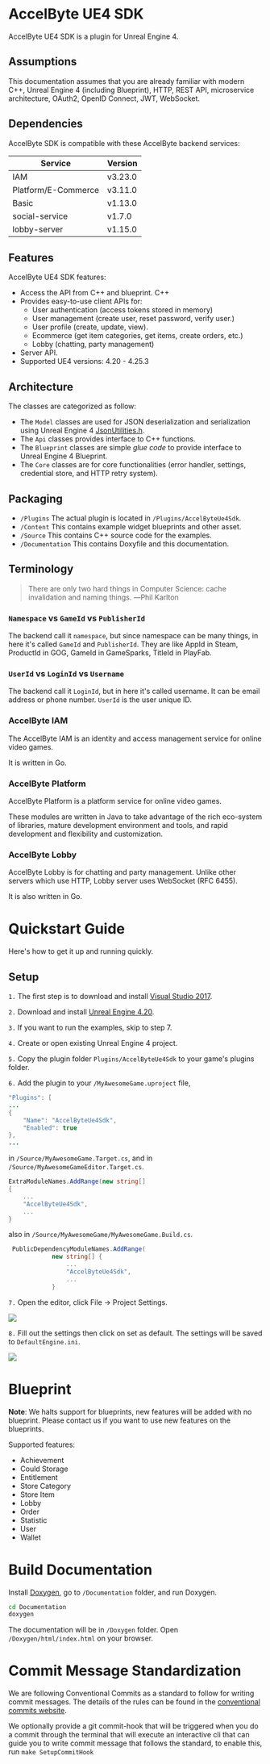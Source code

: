 # AccelByte UE4 SDK

AccelByte UE4 SDK is a plugin for Unreal Engine 4.

## Assumptions

This documentation assumes that you are already familiar with modern C++, Unreal Engine 4 (including Blueprint), HTTP, REST API, microservice architecture, OAuth2, OpenID Connect, JWT, WebSocket.

## Dependencies

AccelByte SDK is compatible with these AccelByte backend services:

| Service              | Version              |
|----------------------|----------------------|
| IAM                  | v3.23.0              |
| Platform/E-Commerce  | v3.11.0              |
| Basic                | v1.13.0              |
| social-service       | v1.7.0               |
| lobby-server         | v1.15.0              |

## Features

AccelByte UE4 SDK features:

- Access the API from C++ and blueprint. C++
- Provides easy-to-use client APIs for:
  - User authentication (access tokens stored in memory)
  - User management (create user, reset password, verify user.)
  - User profile (create, update, view).
  - Ecommerce (get item categories, get items, create orders, etc.)
  - Lobby (chatting, party management)
- Server API.
- Supported UE4 versions: 4.20 - 4.25.3

## Architecture

The classes are categorized as follow:

- The `Model` classes are used for JSON deserialization and serialization using Unreal Engine 4 [JsonUtilities.h](https://api.unrealengine.com/INT/API/Runtime/JsonUtilities/).
- The `Api` classes provides interface to C++ functions.
- The `Blueprint` classes are simple _glue code_ to provide interface to Unreal Engine 4 Blueprint.
- The `Core` classes are for core functionalities (error handler, settings, credential store, and HTTP retry system). 

## Packaging

- `/Plugins` The actual plugin is located in `/Plugins/AccelByteUe4Sdk`.
- `/Content` This contains example widget blueprints and other asset.
- `/Source` This contains C++ source code for the examples.
- `/Documentation` This contains Doxyfile and this documentation.
  
## Terminology

> There are only two hard things in Computer Science: cache invalidation and naming things. ―Phil Karlton

### `Namespace` vs `GameId` vs `PublisherId`

The backend call it `namespace`, but since namespace can be many things, in here it's called `GameId` and `PublisherId`. They are like AppId in Steam, ProductId in GOG, GameId in GameSparks, TitleId in PlayFab. 

### `UserId` vs `LoginId` vs `Username`

The backend call it `LoginId`, but in here it's called username. It can be email address or phone number. `UserId` is the user unique ID.

### AccelByte IAM

The AccelByte IAM is an identity and access management service for online video games.

It is written in Go.

### AccelByte Platform

AccelByte Platform is a platform service for online video games.

These modules are written in Java to take advantage of the rich eco-system of libraries, mature development environment and tools, and rapid development and flexibility and customization.

### AccelByte Lobby

AccelByte Lobby is for chatting and party management. Unlike other servers which use HTTP, Lobby server uses WebSocket (RFC 6455).

It is also written in Go.

# Quickstart Guide
Here's how to get it up and running quickly.

## Setup

`1.` The first step is to download and install [Visual Studio 2017](https://visualstudio.microsoft.com/downloads/).

`2.` Download and install [Unreal Engine 4.20](https://www.unrealengine.com).

`3.` If you want to run the examples, skip to step 7.

`4.` Create or open existing Unreal Engine 4 project.

`5.` Copy the plugin folder `Plugins/AccelByteUe4Sdk` to your game's plugins folder. 

`6.` Add the plugin to your `/MyAwesomeGame.uproject` file,
```java
"Plugins": [
...
{
    "Name": "AccelByteUe4Sdk",
    "Enabled": true
},
...
```
in `/Source/MyAwesomeGame.Target.cs`, and in `/Source/MyAwesomeGameEditor.Target.cs`.
```cs
ExtraModuleNames.AddRange(new string[]
{
    ...
    "AccelByteUe4Sdk",
    ...
}
```
also in `/Source/MyAwesomeGame/MyAwesomeGame.Build.cs`.
```cs
 PublicDependencyModuleNames.AddRange(
			new string[] {
				...
                "AccelByteUe4Sdk",
                ...
            }
```
`7.` Open the editor, click File -> Project Settings.

![](Documentation/images/setup_001.png)

`8.` Fill out the settings then click on set as default. The settings will be saved to `DefaultEngine.ini`.

![](Documentation/images/setup_002.png)

# Blueprint

**Note**: We halts support for blueprints, new features will be added with no blueprint. Please contact us if you want to use new features on the blueprints.

Supported features:
* Achievement
* Could Storage
* Entitlement
* Store Category
* Store Item
* Lobby
* Order
* Statistic
* User
* Wallet

# Build Documentation

Install [Doxygen](http://www.doxygen.nl/), go to `/Documentation` folder, and run Doxygen.

```sh
cd Documentation
doxygen
```

The documentation will be in `/Doxygen` folder.
Open `/Doxygen/html/index.html` on your browser.

# Commit Message Standardization
We are following Conventional Commits as a standard to follow for writing commit messages. The details of the rules can be found in the [conventional commits website](https://www.conventionalcommits.org/en/v1.0.0/). 

We optionally provide a git commit-hook that will be triggered when you do a commit through the terminal that will execute an interactive cli that can guide you to write commit message that follows the standard, to enable this, run `make SetupCommitHook`
